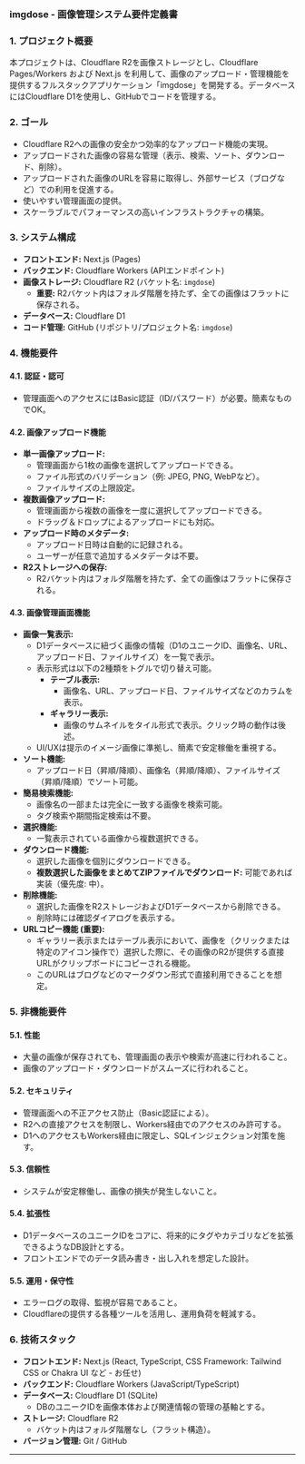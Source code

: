 

### imgdose - 画像管理システム要件定義書

### 1. プロジェクト概要

本プロジェクトは、Cloudflare R2を画像ストレージとし、Cloudflare Pages/Workers および Next.js を利用して、画像のアップロード・管理機能を提供するフルスタックアプリケーション「imgdose」を開発する。データベースにはCloudflare D1を使用し、GitHubでコードを管理する。

### 2. ゴール

*   Cloudflare R2への画像の安全かつ効率的なアップロード機能の実現。
*   アップロードされた画像の容易な管理（表示、検索、ソート、ダウンロード、削除）。
*   アップロードされた画像のURLを容易に取得し、外部サービス（ブログなど）での利用を促進する。
*   使いやすい管理画面の提供。
*   スケーラブルでパフォーマンスの高いインフラストラクチャの構築。

### 3. システム構成

*   **フロントエンド:** Next.js (Pages)
*   **バックエンド:** Cloudflare Workers (APIエンドポイント)
*   **画像ストレージ:** Cloudflare R2 (バケット名: `imgdose`)
    *   **重要:** R2バケット内はフォルダ階層を持たず、全ての画像はフラットに保存される。
*   **データベース:** Cloudflare D1
*   **コード管理:** GitHub (リポジトリ/プロジェクト名: `imgdose`)

### 4. 機能要件

#### 4.1. 認証・認可

*   管理画面へのアクセスにはBasic認証（ID/パスワード）が必要。簡素なものでOK。

#### 4.2. 画像アップロード機能

*   **単一画像アップロード:**
    *   管理画面から1枚の画像を選択してアップロードできる。
    *   ファイル形式のバリデーション（例: JPEG, PNG, WebPなど）。
    *   ファイルサイズの上限設定。
*   **複数画像アップロード:**
    *   管理画面から複数の画像を一度に選択してアップロードできる。
    *   ドラッグ＆ドロップによるアップロードにも対応。
*   **アップロード時のメタデータ:**
    *   アップロード日時は自動的に記録される。
    *   ユーザーが任意で追加するメタデータは不要。
*   **R2ストレージへの保存:**
    *   R2バケット内はフォルダ階層を持たず、全ての画像はフラットに保存される。

#### 4.3. 画像管理画面機能

*   **画像一覧表示:**
    *   D1データベースに紐づく画像の情報（D1のユニークID、画像名、URL、アップロード日、ファイルサイズ）を一覧で表示。
    *   表示形式は以下の2種類をトグルで切り替え可能。
        *   **テーブル表示:**
            *   画像名、URL、アップロード日、ファイルサイズなどのカラムを表示。
        *   **ギャラリー表示:**
            *   画像のサムネイルをタイル形式で表示。クリック時の動作は後述。
    *   UI/UXは提示のイメージ画像に準拠し、簡素で安定稼働を重視する。
*   **ソート機能:**
    *   アップロード日（昇順/降順）、画像名（昇順/降順）、ファイルサイズ（昇順/降順）でソート可能。
*   **簡易検索機能:**
    *   画像名の一部または完全に一致する画像を検索可能。
    *   タグ検索や期間指定検索は不要。
*   **選択機能:**
    *   一覧表示されている画像から複数選択できる。
*   **ダウンロード機能:**
    *   選択した画像を個別にダウンロードできる。
    *   **複数選択した画像をまとめてZIPファイルでダウンロード:** 可能であれば実装（優先度: 中）。
*   **削除機能:**
    *   選択した画像をR2ストレージおよびD1データベースから削除できる。
    *   削除時には確認ダイアログを表示する。
*   **URLコピー機能 (重要):**
    *   ギャラリー表示またはテーブル表示において、画像を（クリックまたは特定のアイコン操作で）選択した際に、その画像のR2が提供する直接URLがクリップボードにコピーされる機能。
    *   このURLはブログなどのマークダウン形式で直接利用できることを想定。

### 5. 非機能要件

#### 5.1. 性能

*   大量の画像が保存されても、管理画面の表示や検索が高速に行われること。
*   画像のアップロード・ダウンロードがスムーズに行われること。

#### 5.2. セキュリティ

*   管理画面への不正アクセス防止（Basic認証による）。
*   R2への直接アクセスを制限し、Workers経由でのアクセスのみ許可する。
*   D1へのアクセスもWorkers経由に限定し、SQLインジェクション対策を施す。

#### 5.3. 信頼性

*   システムが安定稼働し、画像の損失が発生しないこと。

#### 5.4. 拡張性

*   D1データベースのユニークIDをコアに、将来的にタグやカテゴリなどを拡張できるようなDB設計とする。
*   フロントエンドでのデータ読み書き・出し入れを想定した設計。

#### 5.5. 運用・保守性

*   エラーログの取得、監視が容易であること。
*   Cloudflareの提供する各種ツールを活用し、運用負荷を軽減する。

### 6. 技術スタック

*   **フロントエンド:** Next.js (React, TypeScript, CSS Framework: Tailwind CSS or Chakra UI など - お任せ)
*   **バックエンド:** Cloudflare Workers (JavaScript/TypeScript)
*   **データベース:** Cloudflare D1 (SQLite)
    *   DBのユニークIDを画像本体および関連情報の管理の基軸とする。
*   **ストレージ:** Cloudflare R2
    *   バケット内はフォルダ階層なし（フラット構造）。
*   **バージョン管理:** Git / GitHub

---

